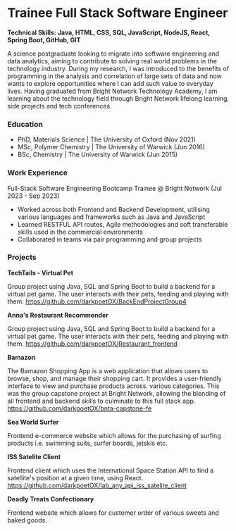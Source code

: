 # Trainee Full Stack Software Engineer

**Technical Skills: Java, HTML, CSS, SQL, JavaScript, NodeJS​, React, Spring Boot, GitHub, GIT**

A science postgraduate looking to migrate into software engineering and data analytics, aiming to contribute to solving real world problems in the technology industry. During my research, I was introduced to the benefits of programming in the analysis and correlation of large sets of data and now wants to explore opportunities where I can add such value to everyday lives. Having graduated from Bright Network Technology Academy, I am learning about the technology field through Bright Network lifelong learning, side projects and tech conferences.

### Education
- PhD, Materials Science | The University of Oxford (Nov 2021)
- MSc, Polymer Chemistry | The University of Warwick (Jun 2016)
- BSc, Chemistry | The University of Warwick (Jun 2015)

### Work Experience
Full-Stack Software Engineering Bootcamp Trainee @ Bright Network (Jul 2023 - Sep 2023)
- Worked across both Frontend and Backend Development, utilising various languages and frameworks such as Java and JavaScript
- Learned RESTFUL API routes, Agile methodologies and soft transferable skills used in the commercial environments
- Collaborated in teams via pair programming and group projects

### Projects
**TechTails - Virtual Pet**

Group project using Java, SQL and Spring Boot to build a backend for a virtual pet game.​ The user interacts with their pets, feeding and playing with them. https://github.com/darkpoetOX/BackEndProjectGroup4

**Anna's Restaurant Recommender**

Group project using Java, SQL and Spring Boot to build a backend for a virtual pet game.​ The user interacts with their pets, feeding and playing with them. https://github.com/darkpoetOX/Restaurant_frontend

**Bamazon**

The Bamazon Shopping App is a web application that allows users to browse, shop, and manage their shopping cart. It provides a user-friendly interface to view and purchase products across. various categories. This was the group capstone project at Bright Network, allowing the blending of all frontend and backend skills to culminate to this full stack app. https://github.com/darkpoetOX/bnta-capstone-fe

**Sea World Surfer**

Frontend e-commerce website which allows for the purchasing of surfing products i.e. swimming suits, surfer boards, jetskis etc.

**ISS Satelite Client**

Frontend client which uses the International Space Station API to find a satellite's position at a given time, using React. https://github.com/darkpoetOX/lab_any_api_iss_satelite_client

**Deadly Treats Confectionary**

Frontend website which allows for customer order of various sweets and baked goods.


